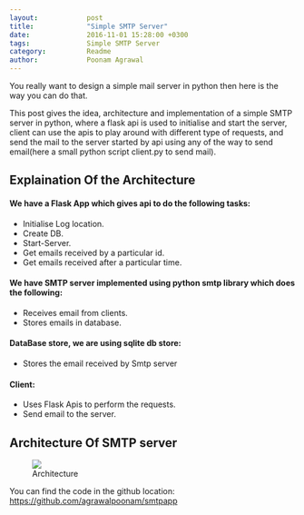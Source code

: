 ```yaml
---
layout:            post
title:             "Simple SMTP Server"
date:              2016-11-01 15:28:00 +0300
tags:              Simple SMTP Server 
category:          Readme
author:            Poonam Agrawal
---
```

You really want to design a simple mail server in python then here is the way you can do that.

This post gives the idea, architecture and implementation of a simple SMTP server in python, where a flask api is used to initialise and start the server, client can use the apis to play around with different type of requests, and send the mail to the server started by api using any of the way to send email(here a small python script client.py to send mail).



## Explaination Of the Architecture

#### We have a Flask App which gives api to do the following tasks:

- Initialise Log location.
- Create DB.
- Start-Server.
- Get emails received by a particular id.
- Get emails received after a particular time.

#### We have SMTP server implemented using python smtp library which does the following:

- Receives email from clients.
- Stores emails in database.

#### DataBase store, we are using sqlite db store:

- Stores the email received by Smtp server

#### Client:

- Uses Flask Apis to perform the requests.
- Send email to the server.



## Architecture Of SMTP server

<div>

<figure>
<img src="{{ site.github.url }}/media/img/Architecture_smtp.png" />
<figcaption>Architecture</figcaption>
</figure>

</div>

You can find the code in the github location: <a href="https://github.com/agrawalpoonam/smtpapp">
https://github.com/agrawalpoonam/smtpapp
</a>

